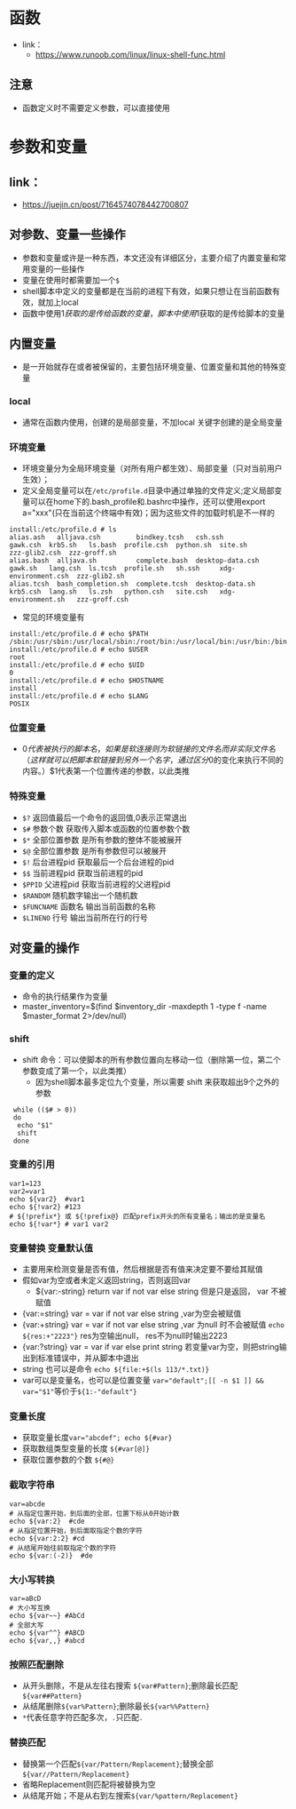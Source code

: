 # 函数
- link：
    - https://www.runoob.com/linux/linux-shell-func.html
## 注意
- 函数定义时不需要定义参数，可以直接使用

# 参数和变量
## link：
- https://juejin.cn/post/7164574078442700807
## 对参数、变量一些操作
- 参数和变量或许是一种东西，本文还没有详细区分，主要介绍了内置变量和常用变量的一些操作
- 变量在使用时都需要加一个`$`
- shell脚本中定义的变量都是在当前的进程下有效，如果只想让在当前函数有效，就加上local 
- 函数中使用$1获取的是传给函数的变量，脚本中使用$1获取的是传给脚本的变量
## 内置变量
- 是一开始就存在或者被保留的，主要包括环境变量、位置变量和其他的特殊变量
### local 
- 通常在函数内使用，创建的是局部变量，不加local 关键字创建的是全局变量
### 环境变量
- 环境变量分为全局环境变量（对所有用户都生效）、局部变量（只对当前用户生效）；
- 定义全局变量可以在`/etc/profile.d`目录中通过单独的文件定义;定义局部变量可以在home下的.bash_profile和.bashrc中操作，还可以使用export a="xxx"(只在当前这个终端中有效)；因为这些文件的加载时机是不一样的
```
install:/etc/profile.d # ls
alias.ash   alljava.csh         bindkey.tcsh   csh.ssh           gawk.csh  krb5.sh   ls.bash  profile.csh  python.sh  site.sh              zzz-glib2.csh  zzz-groff.sh
alias.bash  alljava.sh          complete.bash  desktop-data.csh  gawk.sh   lang.csh  ls.tcsh  profile.sh   sh.ssh     xdg-environment.csh  zzz-glib2.sh
alias.tcsh  bash_completion.sh  complete.tcsh  desktop-data.sh   krb5.csh  lang.sh   ls.zsh   python.csh   site.csh   xdg-environment.sh   zzz-groff.csh
```
- 常见的环境变量有
```
install:/etc/profile.d # echo $PATH
/sbin:/usr/sbin:/usr/local/sbin:/root/bin:/usr/local/bin:/usr/bin:/bin
install:/etc/profile.d # echo $USER
root
install:/etc/profile.d # echo $UID
0
install:/etc/profile.d # echo $HOSTNAME
install
install:/etc/profile.d # echo $LANG
POSIX
```
### 位置变量
- $0代表被执行的脚本名，如果是软连接则为软链接的文件名而非实际文件名（这样就可以把脚本软链接到另外一个名字，通过区分$0的变化来执行不同的内容。）$1代表第一个位置传递的参数，以此类推

### 特殊变量
- `$?` 返回值最后一个命令的返回值,0表示正常退出
- `$#` 参数个数 获取传入脚本或函数的位置参数个数
- `$*` 全部位置参数 是所有参数的整体不能被展开
- `$@` 全部位置参数 是所有参数但可以被展开
- `$!` 后台进程pid 获取最后一个后台进程的pid
- `$$` 当前进程pid 获取当前进程的pid
- `$PPID` 父进程pid 获取当前进程的父进程pid
- `$RANDOM` 随机数字输出一个随机数
- `$FUNCNAME` 函数名 输出当前函数的名称
- `$LINENO` 行号 输出当前所在行的行号

## 对变量的操作
### 变量的定义
- 命令的执行结果作为变量
- master_inventory=$(find $inventory_dir -maxdepth 1  -type f -name $master_format  2>/dev/null)
### shift
- shift 命令：可以使脚本的所有参数位置向左移动一位（删除第一位，第二个参数变成了第一个，以此类推）
    - 因为shell脚本最多定位九个变量，所以需要 shift 来获取超出9个之外的 参数
```
 while (($# > 0))
 do
  echo "$1"
  shift
 done
```
### 变量的引用
```
var1=123
var2=var1
echo ${var2}  #var1
echo ${!var2} #123
# ${!prefix*} 或 ${!prefix@} 匹配prefix开头的所有变量名；输出的是变量名
echo ${!var*} # var1 var2
```
### 变量替换 变量默认值
- 主要用来检测变量是否有值，然后根据是否有值来决定要不要给其赋值
- 假如var为空或者未定义返回string，否则返回var
    - ${var:-string} return var if not var else string 但是只是返回， var 不被赋值
- {var:=string} var = var if not var else string ,var为空会被赋值
- {var:+string} var = var if not var else string ,var 为null 时不会被赋值 `echo ${res:+"2223"}` res为空输出null， res不为null时输出2223
- {var:?string} var = var if var else print string 若变量var为空，则把string输出到标准错误中，并从脚本中退出
- string 也可以是命令 `echo ${file:+$(ls 113/*.txt)}`
- var可以是变量名，也可以是位置变量 `var="default";[[ -n $1 ]] && var="$1"`等价于`${1:-"default"}`

### 变量长度
- 获取变量长度`var="abcdef"; echo ${#var}`
- 获取数组类型变量的长度 `${#var[@]}`
- 获取位置参数的个数 `${#@}`

### 截取字符串
```
var=abcde
# 从指定位置开始，到后面的全部，位置下标从0开始计数
echo ${var:2}  #cde
# 从指定位置开始，到后面取指定个数的字符
echo ${var:2:2} #cd
# 从结尾开始往前取指定个数的字符
echo ${var:(-2)}  #de
```
### 大小写转换
```
var=aBcD
# 大小写互换
echo ${var~~} #AbCd
# 全部大写
echo ${var^^} #ABCD
echo ${var,,} #abcd
```
### 按照匹配删除
- 从开头删除，不是从左往右搜索 `${var#Pattern}`;删除最长匹配`${var##Pattern}`
- 从结尾删除`${var%Pattern}`;删除最长`${var%%Pattern}`
- `*`代表任意字符匹配多次，`.`只匹配`.`

### 替换匹配
- 替换第一个匹配`${var/Pattern/Replacement}`;替换全部`${var//Pattern/Replacement}`
- 省略Replacement则匹配将被替换为空
- 从结尾开始；不是从右到左搜索`${var/%pattern/Replacement}`